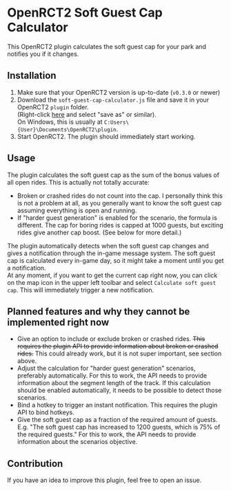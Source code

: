 # OpenRCT2 Soft Guest Cap Calculator

This OpenRCT2 plugin calculates the soft guest cap for your park and notifies you if it changes.

## Installation

1. Make sure that your OpenRCT2 version is up-to-date (`v0.3.0` or newer)
2. Download the `soft-guest-cap-calculator.js` file and save it in your OpenRCT2 `plugin` folder.\
(Right-click [here](https://raw.githubusercontent.com/Sadret/openrct2-soft-guest-cap-calculator/master/soft-guest-cap-calculator.js) and select "save as" or similar).\
On Windows, this is usually at `C:Users\{User}\Documents\OpenRCT2\plugin`.
3. Start OpenRCT2. The plugin should immediately start working.

## Usage

The plugin calculates the soft guest cap as the sum of the bonus values of all open rides. This is actually not totally accurate:
- Broken or crashed rides do not count into the cap. I personally think this is not a problem at all, as you generally want to know the soft guest cap assuming everything is open and running.
- If "harder guest generation" is enabled for the scenario, the formula is different. The cap for boring rides is capped at 1000 guests, but exciting rides give another cap boost. (See below for more detail.)

The plugin automatically detects when the soft guest cap changes and gives a notification through the in-game message system. The soft guest cap is calculated every in-game day, so it might take a moment until you get a notification.\
At any moment, if you want to get the current cap right now, you can click on the map icon in the upper left toolbar and select `Calculate soft guest cap`. This will immediately trigger a new notification.

## Planned features and why they cannot be implemented right now

- Give an option to include or exclude broken or crashed rides. ~~This requires the plugin API to provide information about broken or crashed rides.~~ This could already work, but it is not super important, see section above.
- Adjust the calculation for "harder guest generation" scenarios, preferably automatically. For this to work, the API needs to provide information about the segment length of the track. If this calculation should be enabled automatically, it needs to be possible to detect those scenarios.
- Bind a hotkey to trigger an instant notification. This requires the plugin API to bind hotkeys.
- Give the soft guest cap as a fraction of the required amount of guests. E.g. "The soft guest cap has increased to 1200 guests, which is 75% of the required guests." For this to work, the API needs to provide information about the scenarios objective.

## Contribution
 If you have an idea to improve this plugin, feel free to open an issue.
